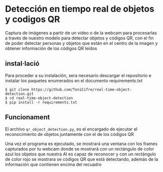 # Detección en tiempo real de objetos y codigos QR
Captura de imágenes a partir de un video o de la webcam para procesarlas a través de nuestro modelo para detectar objetos y códigos QR, con el fin de poder detectar personas y objetos que están en el centro de la imagen y obtener información de los códigos QR leídos

## instal·lació

Para proceder a su instalación, sera necesario descargar el repositorio e instalar los paquetes enumerados en el documento requirements.txt
```console
$ git clone https://github.com/ToniCifre/real-time-object-detection.git
$ cd real-time-object-detection
$ pip install -r requirements.txt
```


## Funcionament

El archivo `qr_object_detection.py`, es el encargado de ejecutar el reconocimiento de objetos juntamente con el de los códigos QR

Una vez el programa es ejecutado, se mostrará una ventana con los frames capturados por tu webcam donde se mostrará con un rectángulo de color azul los objetos que nuestra AI es capaz de reconocer y con un rectángulo de color rojo se mostrara se códigos QR que está detectando, además de la información que contienen encima del recuadro
